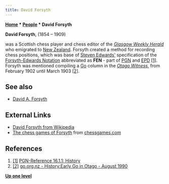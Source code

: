 ```yaml
---
title: David Forsyth
---
```

**[Home](Home "Home") * [People](People "People") * David Forsyth**

**David Forsyth**, (1854 – 1909)

was a Scottish chess player and chess editor of the *[Glasgow Weekly Herald](<https://en.wikipedia.org/wiki/The_Herald_(Glasgow)>)* who emigrated to [New Zealand](https://en.wikipedia.org/wiki/New_Zealand). Forsyth created a method for recording chess positions, which was base of [Steven Edwards'](Steven_Edwards "Steven Edwards") specification of the [Forsyth-Edwards Notation](Forsyth-Edwards_Notation "Forsyth-Edwards Notation") abbreviated as **FEN** - part of [PGN](Portable_Game_Notation "Portable Game Notation") and [EPD](Extended_Position_Description "Extended Position Description") <a id="cite-note-1" href="#cite-ref-1">[1]</a>.
Forsyth was mentioned compiling a [Go](Go "Go") column in the *[Otago Witness](https://en.wikipedia.org/wiki/Otago_Witness)*, from February 1902 until March 1903 <a id="cite-note-2" href="#cite-ref-2">[2]</a>.

## See also

- [David A. Forsyth](Mathematician#DAForsyth "Mathematician")

## External Links

- [David Forsyth from Wikipedia](<https://en.wikipedia.org/wiki/David_Forsyth_(chess_player)>)
- [The chess games of Forsyth](http://www.chessgames.com/perl/chessplayer?pid=19459) from [chessgames.com](http://www.chessgames.com/index.html)

## References

1. <a id="cite-ref-1" href="#cite-note-1">[1]</a> [PGN-Reference 16.1.1: History](http://www.thechessdrum.net/PGN_Reference.txt)
1. <a id="cite-ref-2" href="#cite-note-2">[2]</a> [go.org.nz - History:Early Go in Otago - August 1990](https://go.org.nz/index.php/about-go/history-of-go-in-new-zealand)

**[Up one level](People "People")**

